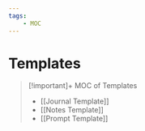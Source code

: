 ```yaml
---
tags:
	- MOC
---
```



# Templates
>[!important]+ MOC of Templates
> - [[Journal Template]]
> - [[Notes Template]]
> - [[Prompt Template]]